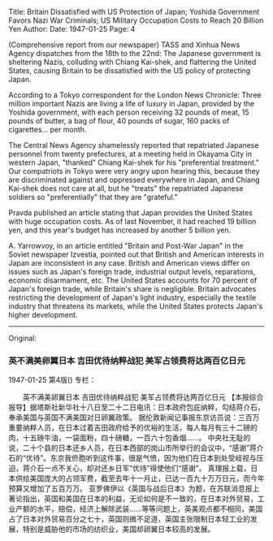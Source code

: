 Title: Britain Dissatisfied with US Protection of Japan; Yoshida Government Favors Nazi War Criminals; US Military Occupation Costs to Reach 20 Billion Yen
Author:
Date: 1947-01-25
Page: 4

(Comprehensive report from our newspaper) TASS and Xinhua News Agency dispatches from the 18th to the 22nd: The Japanese government is sheltering Nazis, colluding with Chiang Kai-shek, and flattering the United States, causing Britain to be dissatisfied with the US policy of protecting Japan.

According to a Tokyo correspondent for the London News Chronicle: Three million important Nazis are living a life of luxury in Japan, provided by the Yoshida government, with each person receiving 32 pounds of meat, 15 pounds of butter, a bag of flour, 40 pounds of sugar, 160 packs of cigarettes... per month.

The Central News Agency shamelessly reported that repatriated Japanese personnel from twenty prefectures, at a meeting held in Okayama City in western Japan, "thanked" Chiang Kai-shek for his "preferential treatment." Our compatriots in Tokyo were very angry upon hearing this, because they are discriminated against and oppressed everywhere in Japan, and Chiang Kai-shek does not care at all, but he "treats" the repatriated Japanese soldiers so "preferentially" that they are "grateful."

Pravda published an article stating that Japan provides the United States with huge occupation costs. As of last November, it had reached 19 billion yen, and this year's budget has increased by another 5 billion yen.

A. Yarrowvoy, in an article entitled "Britain and Post-War Japan" in the Soviet newspaper Izvestia, pointed out that British and American interests in Japan are inconsistent in any case. British and American views differ on issues such as Japan's foreign trade, industrial output levels, reparations, economic disarmament, etc. The United States accounts for 70 percent of Japan's foreign trade, while Britain's share is negligible. Britain advocates restricting the development of Japan's light industry, especially the textile industry that threatens its markets, while the United States protects Japan's higher development.



<hr /> 

Original: 


### 英不满美卵翼日本  吉田优待纳粹战犯  美军占领费将达两百亿日元

1947-01-25
第4版()
专栏：

　　英不满美卵翼日本
    吉田优待纳粹战犯
    美军占领费将达两百亿日元
    【本报综合报导】据塔斯社新华社十八日至二十二日电讯：日本政府包庇纳粹，勾结蒋介石，奉承美国与英国不满美国对日卵翼政策。
    据伦敦新闻记事报东京访员说：三百万重要纳粹人员，在日本过着吉田政府给予的优裕的生活，每人每月有三十二磅的肉，十五磅牛油，一袋面粉，四十磅糖，一百六十包香烟……。
    中央社无耻的说，二十个县的日本还乡人员，在日本西部的岗山市所举行的会议中，“感谢”蒋介石的“优待”。东京我侨胞听到这件事，很是气愤，因为他们在日本到处受岐视与压迫，蒋介石一点不关心，却对还乡日军“优待”得使他们“感谢”。
    真理报上载，日本供给美国庞大的占领军费，截至去年十一月止，已达一百九十万万日元，而今年预算又增加了五百万万。
    亚罗佛伊以《英国与战后日本》为题，在苏联消息报上著论指出，英国和美国在日本的利益，无论如何是不一致的，在日本对外贸易，工业产额的水平，赔偿，经济上解除武装……等等问题上，英美观点都不相同，美国占了日本对外贸易百分之七十，英国则微不足道，英国主张限制日本轻工业的发展，特别是威胁他的市场的纺织业，美国却卵翼日本较高的发展。

